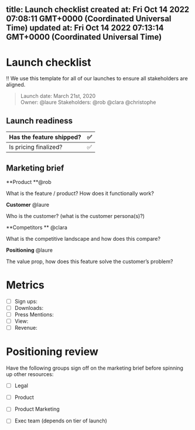 
title: Launch checklist
created at: Fri Oct 14 2022 07:08:11 GMT+0000 (Coordinated Universal Time)
updated at: Fri Oct 14 2022 07:13:14 GMT+0000 (Coordinated Universal Time)
---

# Launch checklist

!! We use this template for all of our launches to ensure all stakeholders are aligned.

> Launch date: March 21st, 2020  
> Owner: @laure
> Stakeholders: @rob @clara @christophe

## Launch readiness

| Has the feature shipped? | ✅ |
| ------------------------ | - |
| Is pricing finalized?    | ✅ |

## Marketing brief

**Product **@rob

What is the feature / product? How does it functionally work?

**Customer** @laure

Who is the customer? (what is the customer persona(s)?)

**Competitors ** @clara

What is the competitive landscape and how does this compare?

**Positioning** @laure

The value prop, how does this feature solve the customer’s problem?

# Metrics

-   [ ] Sign ups:
-   [ ] Downloads:
-   [ ] Press Mentions:
-   [ ] View:
-   [ ] Revenue:

# Positioning review

Have the following groups sign off on the marketing brief before spinning up other resources:

-   [ ] Legal
-   [ ] Product
-   [ ] Product Marketing
-   [ ] Exec team (depends on tier of launch)

          